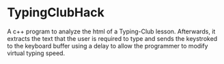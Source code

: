 # TypingClubHack
A c++ program to analyze the html of a Typing-Club lesson. Afterwards, it extracts the text that the user is required to type and sends the keystroked to the keyboard buffer using a delay to allow the programmer to modify virtual typing speed. 

